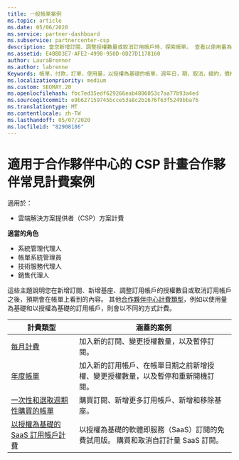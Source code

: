 ```yaml
---
title: 一般帳單案例
ms.topic: article
ms.date: 05/06/2020
ms.service: partner-dashboard
ms.subservice: partnercenter-csp
description: 當您新增訂閱、調整授權數量或取消訂用帳戶時，探索帳單。 查看以使用量為基礎的訂用帳戶有何不同。
ms.assetid: E4BBD3E7-AFE2-4998-950D-0D27D1178160
author: LauraBrenner
ms.author: labrenne
Keywords: 帳單，付款，訂單，使用量，以授權為基礎的帳單，週年日，期，取消，續約，價格公式，對帳檔案，偵察檔案
ms.localizationpriority: medium
ms.custom: SEOMAY.20
ms.openlocfilehash: fbc7ed35edf629266eab4806053c7aa77b93a4ed
ms.sourcegitcommit: e9b627159745bcce53a8c2b1676f63f5249bba76
ms.translationtype: MT
ms.contentlocale: zh-TW
ms.lasthandoff: 05/07/2020
ms.locfileid: "82908186"
---
```

# <a name="common-billing-scenarios-for-csp-program-partners-working-in-partner-center"></a>適用于合作夥伴中心的 CSP 計畫合作夥伴常見計費案例

適用於：

- 雲端解決方案提供者（CSP）方案計費

**適當的角色**

- 系統管理代理人
- 帳單系統管理員
- 技術服務代理人
- 銷售代理人

這些主題說明您在新增訂閱、新增基座、調整訂用帳戶的授權數目或取消訂用帳戶之後，預期會在帳單上看到的內容。 其他[合作夥伴中心計費類型](billing-different-types.md)，例如以使用量為基礎和以授權為基礎的訂用帳戶，則會以不同的方式計費。

| 計費類型 | 涵蓋的案例 |
| --------------- | ----------------- |
| [每月計費](common-billing-scenarios-monthly.md) | 加入新的訂閱、變更授權數量，以及暫停訂閱。 |
| [年度帳單](common-billing-scenarios-annual.md) | 加入新的訂用帳戶、在帳單日期之前新增授權、變更授權數量，以及暫停和重新開機訂閱。 |
| [一次性和選取週期性購買的帳單](common-billing-scenarios-onetime-recurring.md) | 購買訂閱、新增更多訂用帳戶、新增和移除基座。 |
| [以授權為基礎的 SaaS 訂用帳戶計費](common-billing-scenarios-saas.md) | 以授權為基礎的軟體即服務（SaaS）訂閱的免費試用版。 購買和取消自訂計量 SaaS 訂閱。 |
